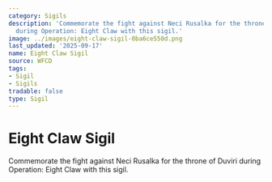 ```yaml
---
category: Sigils
description: 'Commemorate the fight against Neci Rusalka for the throne of Duviri
  during Operation: Eight Claw with this sigil.'
image: ../images/eight-claw-sigil-0ba6ce550d.png
last_updated: '2025-09-17'
name: Eight Claw Sigil
source: WFCD
tags:
- Sigil
- Sigils
tradable: false
type: Sigil
---
```


# Eight Claw Sigil

Commemorate the fight against Neci Rusalka for the throne of Duviri during Operation: Eight Claw with this sigil.

